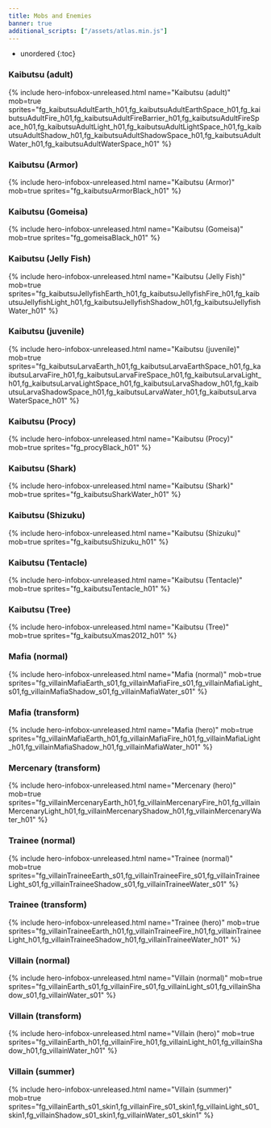 ```yaml
---
title: Mobs and Enemies
banner: true
additional_scripts: ["/assets/atlas.min.js"]
---
```


* unordered
{:toc}

<!-- Keep this sorted alphabatically -->

### Kaibutsu (adult)

{% include hero-infobox-unreleased.html name="Kaibutsu (adult)" mob=true
sprites="fg_kaibutsuAdultEarth_h01,fg_kaibutsuAdultEarthSpace_h01,fg_kaibutsuAdultFire_h01,fg_kaibutsuAdultFireBarrier_h01,fg_kaibutsuAdultFireSpace_h01,fg_kaibutsuAdultLight_h01,fg_kaibutsuAdultLightSpace_h01,fg_kaibutsuAdultShadow_h01,fg_kaibutsuAdultShadowSpace_h01,fg_kaibutsuAdultWater_h01,fg_kaibutsuAdultWaterSpace_h01"
%}

### Kaibutsu (Armor)

{% include hero-infobox-unreleased.html name="Kaibutsu (Armor)" mob=true
sprites="fg_kaibutsuArmorBlack_h01"
%}

### Kaibutsu (Gomeisa)

{% include hero-infobox-unreleased.html name="Kaibutsu (Gomeisa)" mob=true
sprites="fg_gomeisaBlack_h01"
%}

### Kaibutsu (Jelly Fish)

{% include hero-infobox-unreleased.html name="Kaibutsu (Jelly Fish)" mob=true
sprites="fg_kaibutsuJellyfishEarth_h01,fg_kaibutsuJellyfishFire_h01,fg_kaibutsuJellyfishLight_h01,fg_kaibutsuJellyfishShadow_h01,fg_kaibutsuJellyfishWater_h01"
%}

### Kaibutsu (juvenile)

{% include hero-infobox-unreleased.html name="Kaibutsu (juvenile)" mob=true
sprites="fg_kaibutsuLarvaEarth_h01,fg_kaibutsuLarvaEarthSpace_h01,fg_kaibutsuLarvaFire_h01,fg_kaibutsuLarvaFireSpace_h01,fg_kaibutsuLarvaLight_h01,fg_kaibutsuLarvaLightSpace_h01,fg_kaibutsuLarvaShadow_h01,fg_kaibutsuLarvaShadowSpace_h01,fg_kaibutsuLarvaWater_h01,fg_kaibutsuLarvaWaterSpace_h01"
%}

### Kaibutsu (Procy)

{% include hero-infobox-unreleased.html name="Kaibutsu (Procy)" mob=true
sprites="fg_procyBlack_h01"
%}

### Kaibutsu (Shark)

{% include hero-infobox-unreleased.html name="Kaibutsu (Shark)" mob=true
sprites="fg_kaibutsuSharkWater_h01"
%}

### Kaibutsu (Shizuku)

{% include hero-infobox-unreleased.html name="Kaibutsu (Shizuku)" mob=true
sprites="fg_kaibutsuShizuku_h01"
%}

### Kaibutsu (Tentacle)

{% include hero-infobox-unreleased.html name="Kaibutsu (Tentacle)" mob=true
sprites="fg_kaibutsuTentacle_h01"
%}

### Kaibutsu (Tree)

{% include hero-infobox-unreleased.html name="Kaibutsu (Tree)" mob=true
sprites="fg_kaibutsuXmas2012_h01"
%}

### Mafia (normal)

{% include hero-infobox-unreleased.html name="Mafia (normal)" mob=true
sprites="fg_villainMafiaEarth_s01,fg_villainMafiaFire_s01,fg_villainMafiaLight_s01,fg_villainMafiaShadow_s01,fg_villainMafiaWater_s01"
%}

### Mafia (transform)

{% include hero-infobox-unreleased.html name="Mafia (hero)" mob=true
sprites="fg_villainMafiaEarth_h01,fg_villainMafiaFire_h01,fg_villainMafiaLight_h01,fg_villainMafiaShadow_h01,fg_villainMafiaWater_h01"
%}

### Mercenary (transform)

{% include hero-infobox-unreleased.html name="Mercenary (hero)" mob=true
sprites="fg_villainMercenaryEarth_h01,fg_villainMercenaryFire_h01,fg_villainMercenaryLight_h01,fg_villainMercenaryShadow_h01,fg_villainMercenaryWater_h01"
%}

### Trainee (normal)

{% include hero-infobox-unreleased.html name="Trainee (normal)" mob=true
sprites="fg_villainTraineeEarth_s01,fg_villainTraineeFire_s01,fg_villainTraineeLight_s01,fg_villainTraineeShadow_s01,fg_villainTraineeWater_s01"
%}

### Trainee (transform)

{% include hero-infobox-unreleased.html name="Trainee (hero)" mob=true
sprites="fg_villainTraineeEarth_h01,fg_villainTraineeFire_h01,fg_villainTraineeLight_h01,fg_villainTraineeShadow_h01,fg_villainTraineeWater_h01"
%}

### Villain (normal)

{% include hero-infobox-unreleased.html name="Villain (normal)" mob=true
sprites="fg_villainEarth_s01,fg_villainFire_s01,fg_villainLight_s01,fg_villainShadow_s01,fg_villainWater_s01"
%}

### Villain (transform)

{% include hero-infobox-unreleased.html name="Villain (hero)" mob=true
sprites="fg_villainEarth_h01,fg_villainFire_h01,fg_villainLight_h01,fg_villainShadow_h01,fg_villainWater_h01"
%}

### Villain (summer)

{% include hero-infobox-unreleased.html name="Villain (summer)" mob=true
sprites="fg_villainEarth_s01_skin1,fg_villainFire_s01_skin1,fg_villainLight_s01_skin1,fg_villainShadow_s01_skin1,fg_villainWater_s01_skin1"
%}
